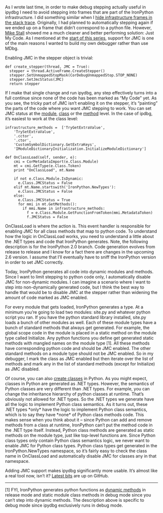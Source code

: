 As I wrote last time, in order to make debug stepping actually useful in
ipydbg I need to avoid stepping into frames that are part of the
IronPython infrastructure. I did something similar when I [hide
infrastructure frames in the stack
trace](http://devhawk.net/2009/03/09/Writing+An+IronPython+Debugger+Dynamic+Stack+Trace.aspx).
Originally, I had planned to automatically stepping again if we ended up
on a frame that didn’t correspond to a python file. However, [Mike
Stall](http://blogs.msdn.com/jmstall/default.aspx) showed me a much
cleaner and better performing solution: Just My Code. As I mentioned at
the [start of this
series](http://devhawk.net/2009/02/27/Writing+An+IronPython+Debugger+Introduction.aspx),
support for JMC is one of the main reasons I wanted to build my own
debugger rather than use MDbg.

Enabling JMC in the stepper object is trivial:

``` {.brush: .python}
def create_stepper(thread, JMC = True):     
  stepper = thread.ActiveFrame.CreateStepper()     
  stepper.SetUnmappedStopMask(CorDebugUnmappedStop.STOP_NONE)     
  stepper.SetJmcStatus(JMC)  
  return stepper
```

If I make that single change and run ipydbg, any step effectively turns
into a full continue since none of the code has been marked as “My Code”
yet. As you see, the tricky part of JMC isn’t enabling it on the
stepper, it’s “painting” the parts of the code where you want JMC
stepping to work. You can set JMC status at the
[module](http://msdn.microsoft.com/en-us/library/ms231586.aspx),
[class](http://msdn.microsoft.com/en-us/library/ms230160.aspx) or the
[method](http://msdn.microsoft.com/en-us/library/ms230220.aspx) level.
In the case of ipdbg, it’s easiest to work at the class level:

``` {.brush: .python}
infrastructure_methods =  ['TryGetExtraValue',      
    'TrySetExtraValue',      
    '.cctor',      
    '.ctor',      
    'CustomSymbolDictionary.GetExtraKeys',      
    'IModuleDictionaryInitialization.InitializeModuleDictionary']     

def OnClassLoad(self, sender, e):     
    cmi = CorMetadataImport(e.Class.Module)     
    mt = cmi.GetType(e.Class.Token)     
    print "OnClassLoad", mt.Name     

    if not e.Class.Module.IsDynamic:     
      e.Class.JMCStatus = False
    elif mt.Name.startswith('IronPython.NewTypes'):     
      e.Class.JMCStatus = False
    else:     
      e.Class.JMCStatus = True
      for mmi in mt.GetMethods():     
        if mmi.Name in infrastructure_methods:     
          f = e.Class.Module.GetFunctionFromToken(mmi.MetadataToken)     
          f.JMCStatus = False
```

OnClassLoad is where the action is. This event handler is responsible
for enabling JMC for all class methods that map to python code. To
understand how the logic in OnClassLoad works, you need to understand a
little about the .NET types and code that IronPython generates. Note,
the following description is for the IronPython 2.0 branch. Code
generation evolves from release to release and I know for a fact there
are changes in the upcoming 2.6 version. I assume that I’ll eventually
have to sniff the IronPython version in order to set JMC correctly.

Today, IronPython generates all code into dynamic modules and methods.
Since I want to limit stepping to python code only, I automatically
disable JMC for non-dynamic modules. I can imagine a scenario where I
want to step into non-dynamically generated code, but I think the best
way to handle that would be to disable JMC at the stepper rather than
widening the amount of code marked as JMC enabled.

For every module that gets loaded, IronPython generates a type. At a
minimum you’re going to load two modules: site.py and whatever python
script you ran. If you have the python standard library installed,
site.py loads a bunch of other modules as well. Each of these module
types have a bunch of standard methods that always get generated. For
example, the global scope code in the module is placed in a static
method on the module type called Initialize. Any python functions you
define get generated static methods with mangled names on the module
type [1]. All these methods have corresponding python code and should be
JMC enabled. The other standard methods on a module type should not be
JMC enabled. So in my debugger, I mark the class as JMC enabled but then
iterate over the list of methods and mark any in the list of standard
methods (except for Initialize) as JMC disabled.

Of course, you can also [create
classes](http://docs.python.org/reference/compound_stmts.html#class-definitions)
in Python. As you might expect, classes in Python are generated as .NET
types. However, the semantics of Python classes are very different than
.NET types. For example, you can change the inheritance hierarchy of
python classes at runtime. That’s obviously not allowed for .NET types.
So the .NET types we generate have all the logic to implement Python
class semantics. As it turns out, these .NET types \*only\* have the
logic to implement Python class semantics, which is to say they
have \*none\* of Python class methods code. This makes sense when you
think about it – since Python can add and remove methods from a class at
runtime, IronPython can’t put the method code in the .NET type itself.
Instead, Python class methods are generated as static methods on the
module type, just like top-level functions are. Since Python class types
only contain Python class semantics logic, we never want to enable JMC
for Python class types. Python class types get generated in the
IronPython.NewTypes namespace, so it’s fairly easy to check the class
name in OnClassLoad and automatically disable JMC for classes any in
that namespace.

Adding JMC support makes ipydbg significantly more usable. It’s almost
like a real tool now, isn’t it? [Latest
bits](http://github.com/devhawk/ipydbg/tree/39eb5ea81b8a493d9605d4cce4b3ef75fec4f327)
are up on GitHub.

------------------------------------------------------------------------

[1] FYI, IronPython generates python functions as [dynamic
methods](http://msdn.microsoft.com/en-us/library/system.reflection.emit.dynamicmethod.aspx)
in release mode and static module class methods in debug mode since you
can’t step into dynamic methods. The description above is specific to
debug mode since ipydbg exclusively runs in debug mode.
